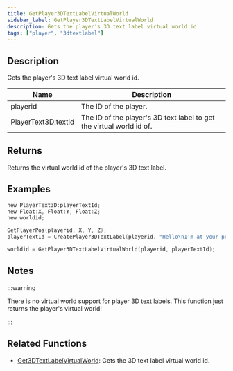 ```yaml
---
title: GetPlayer3DTextLabelVirtualWorld
sidebar_label: GetPlayer3DTextLabelVirtualWorld
description: Gets the player's 3D text label virtual world id.
tags: ["player", "3dtextlabel"]
---
```


<VersionWarn version='omp v1.1.0.2612' />

## Description

Gets the player's 3D text label virtual world id.

| Name                | Description                                                          |
| ------------------- | -------------------------------------------------------------------- |
| playerid            | The ID of the player.                                                |
| PlayerText3D:textid | The ID of the player's 3D text label to get the virtual world id of. |

## Returns

Returns the virtual world id of the player's 3D text label.

## Examples

```c
new PlayerText3D:playerTextId;
new Float:X, Float:Y, Float:Z;
new worldid;

GetPlayerPos(playerid, X, Y, Z);
playerTextId = CreatePlayer3DTextLabel(playerid, "Hello\nI'm at your position", 0x008080FF, X, Y, Z, 40.0);

worldid = GetPlayer3DTextLabelVirtualWorld(playerid, playerTextId);
```

## Notes

:::warning

There is no virtual world support for player 3D text labels.
This function just returns the player's virtual world!

:::

## Related Functions

- [Get3DTextLabelVirtualWorld](Get3DTextLabelVirtualWorld): Gets the 3D text label virtual world id.
